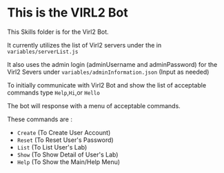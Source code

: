 # This is the VIRL2 Bot

This Skills folder is for the Virl2 Bot.

It currently utilizes the list of Virl2 servers under the in `variables/serverList.js`

It also uses the admin login (adminUsername and adminPassword) for the Virl2 Severs under `variables/adminInformation.json` (Input as needed)

To initially communicate with Virl2 Bot and show the list of acceptable commands type `Help`,`Hi`,or `Hello`

The bot will response with a menu of acceptable commands.

These commands are :
* `Create` (To Create User Account)
* `Reset` (To Reset User's Password)
* `List`  (To List User's Lab)
* `Show` (To Show Detail of User's Lab)
* `Help` (To Show the Main/Help Menu)

 
